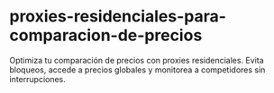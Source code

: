 # proxies-residenciales-para-comparacion-de-precios
Optimiza tu comparación de precios con proxies residenciales. Evita bloqueos, accede a precios globales y monitorea a competidores sin interrupciones.
